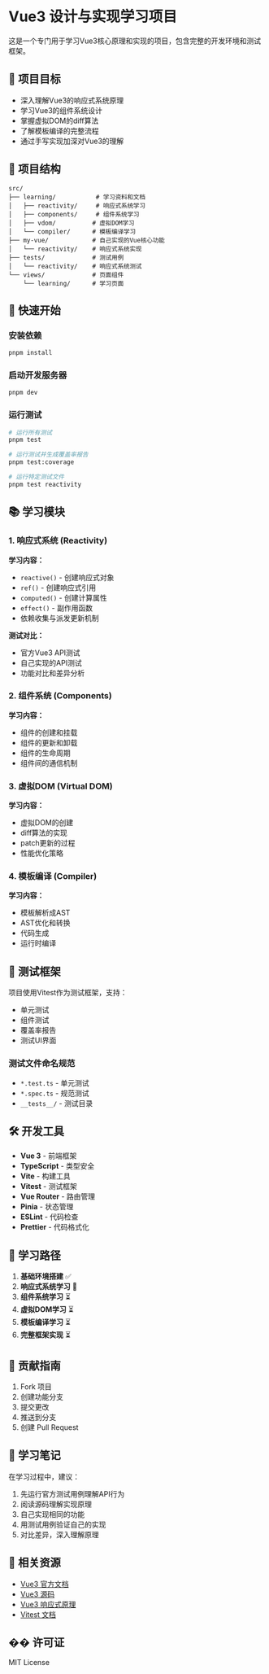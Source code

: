 # Vue3 设计与实现学习项目

这是一个专门用于学习Vue3核心原理和实现的项目，包含完整的开发环境和测试框架。

## 🎯 项目目标

- 深入理解Vue3的响应式系统原理
- 学习Vue3的组件系统设计
- 掌握虚拟DOM的diff算法
- 了解模板编译的完整流程
- 通过手写实现加深对Vue3的理解

## 📁 项目结构

```
src/
├── learning/           # 学习资料和文档
│   ├── reactivity/     # 响应式系统学习
│   ├── components/     # 组件系统学习
│   ├── vdom/          # 虚拟DOM学习
│   └── compiler/      # 模板编译学习
├── my-vue/            # 自己实现的Vue核心功能
│   └── reactivity/    # 响应式系统实现
├── tests/             # 测试用例
│   └── reactivity/    # 响应式系统测试
└── views/             # 页面组件
    └── learning/      # 学习页面
```

## 🚀 快速开始

### 安装依赖

```bash
pnpm install
```

### 启动开发服务器

```bash
pnpm dev
```

### 运行测试

```bash
# 运行所有测试
pnpm test

# 运行测试并生成覆盖率报告
pnpm test:coverage

# 运行特定测试文件
pnpm test reactivity
```

## 📚 学习模块

### 1. 响应式系统 (Reactivity)

**学习内容：**
- `reactive()` - 创建响应式对象
- `ref()` - 创建响应式引用
- `computed()` - 创建计算属性
- `effect()` - 副作用函数
- 依赖收集与派发更新机制

**测试对比：**
- 官方Vue3 API测试
- 自己实现的API测试
- 功能对比和差异分析

### 2. 组件系统 (Components)

**学习内容：**
- 组件的创建和挂载
- 组件的更新和卸载
- 组件的生命周期
- 组件间的通信机制

### 3. 虚拟DOM (Virtual DOM)

**学习内容：**
- 虚拟DOM的创建
- diff算法的实现
- patch更新的过程
- 性能优化策略

### 4. 模板编译 (Compiler)

**学习内容：**
- 模板解析成AST
- AST优化和转换
- 代码生成
- 运行时编译

## 🧪 测试框架

项目使用Vitest作为测试框架，支持：

- 单元测试
- 组件测试
- 覆盖率报告
- 测试UI界面

### 测试文件命名规范

- `*.test.ts` - 单元测试
- `*.spec.ts` - 规范测试
- `__tests__/` - 测试目录

## 🛠️ 开发工具

- **Vue 3** - 前端框架
- **TypeScript** - 类型安全
- **Vite** - 构建工具
- **Vitest** - 测试框架
- **Vue Router** - 路由管理
- **Pinia** - 状态管理
- **ESLint** - 代码检查
- **Prettier** - 代码格式化

## 📖 学习路径

1. **基础环境搭建** ✅
2. **响应式系统学习** 🔄
3. **组件系统学习** ⏳
4. **虚拟DOM学习** ⏳
5. **模板编译学习** ⏳
6. **完整框架实现** ⏳

## 🤝 贡献指南

1. Fork 项目
2. 创建功能分支
3. 提交更改
4. 推送到分支
5. 创建 Pull Request

## 📝 学习笔记

在学习过程中，建议：

1. 先运行官方测试用例理解API行为
2. 阅读源码理解实现原理
3. 自己实现相同的功能
4. 用测试用例验证自己的实现
5. 对比差异，深入理解原理

## 🔗 相关资源

- [Vue3 官方文档](https://vuejs.org/)
- [Vue3 源码](https://github.com/vuejs/core)
- [Vue3 响应式原理](https://vuejs.org/guide/extras/reactivity-in-depth.html)
- [Vitest 文档](https://vitest.dev/)

## �� 许可证

MIT License
